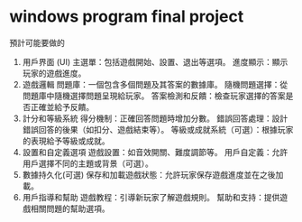 # windows program final project
預計可能要做的
 1. 用戶界面 (UI)
主選單：包括遊戲開始、設置、退出等選項。
進度顯示：顯示玩家的遊戲進度。
2. 遊戲邏輯
問題庫：一個包含多個問題及其答案的數據庫。
隨機問題選擇：從問題庫中隨機選擇問題呈現給玩家。
答案檢測和反饋：檢查玩家選擇的答案是否正確並給予反饋。
3. 計分和等級系統
得分機制：正確回答問題時增加分數。
錯誤回答處理：設計錯誤回答的後果（如扣分、遊戲結束等）。
等級或成就系統（可選）：根據玩家的表現給予等級或成就。
4. 設置和自定義選項
遊戲設置：如音效開關、難度調節等。
用戶自定義：允許用戶選擇不同的主題或背景（可選）。
5. 數據持久化(可選)
保存和加載遊戲狀態：允許玩家保存遊戲進度並在之後加載。
6. 用戶指導和幫助
遊戲教程：引導新玩家了解遊戲規則。
幫助和支持：提供遊戲相關問題的幫助選項。